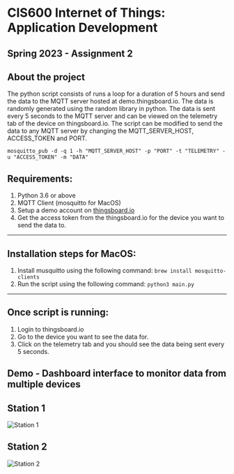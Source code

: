 # CIS600 Internet of Things: Application Development

## Spring 2023 - Assignment 2

## About the project

The python script consists of runs a loop for a duration of 5 hours and send the data to the MQTT server hosted at demo.thingsboard.io. The data is randomly generated using the random library in python. The data is sent every 5 seconds to the MQTT server and can be viewed on the telemetry tab of the device on thingsboard.io. The script can be modified to send the data to any MQTT server by changing the MQTT_SERVER_HOST, ACCESS_TOKEN and PORT.

`mosquitto_pub -d -q 1 -h "MQTT_SERVER_HOST" -p "PORT" -t "TELEMETRY" -u "ACCESS_TOKEN" -m "DATA"`

## Requirements:</b>

1. Python 3.6 or above
2. MQTT Client (mosquitto for MacOS)
3. Setup a demo account on [thingsboard.io](demo.thingsboard.io)
4. Get the access token from the thingsboard.io for the device you want to send the data to.

---

## Installation steps for MacOS:</b>

1. Install musquitto using the following command: `brew install mosquitto-clients`
2. Run the script using the following command: `python3 main.py`

---

## Once script is running:</b>

1. Login to thingsboard.io
2. Go to the device you want to see the data for.
3. Click on the telemetry tab and you should see the data being sent every 5 seconds.

## <b> Demo - Dashboard interface to monitor data from multiple devices</b>

## Station 1

![Station 1](https://pico.techsapien.dev/!TMwoN9iEb7)

## Station 2

![Station 2](https://pico.techsapien.dev/!TNXYb3E3qZ)
